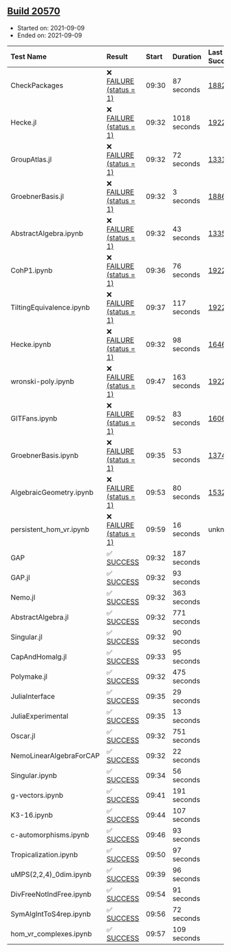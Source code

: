 ## [Build 20570](https://oscarci.mathematik.uni-kl.de/job/oscar/20570/)

* Started on: 2021-09-09
* Ended on: 2021-09-09

| Test Name    | Result | Start | Duration | Last Success | First Failure |
|:-------------|:-------|:------|:---------|:-------------|:--------------|
| CheckPackages | ❌ [FAILURE (status = 1)](https://oscarci.mathematik.uni-kl.de/job/oscar/20570/artifact/logs/build-20570/CheckPackages.log) | 09:30 | 87 seconds | [18822](https://oscarci.mathematik.uni-kl.de/job/oscar/18822/) | [18823](https://oscarci.mathematik.uni-kl.de/job/oscar/18823/) |
| Hecke.jl | ❌ [FAILURE (status = 1)](https://oscarci.mathematik.uni-kl.de/job/oscar/20570/artifact/logs/build-20570/Hecke.jl.log) | 09:32 | 1018 seconds | [19222](https://oscarci.mathematik.uni-kl.de/job/oscar/19222/) | [20152](https://oscarci.mathematik.uni-kl.de/job/oscar/20152/) |
| GroupAtlas.jl | ❌ [FAILURE (status = 1)](https://oscarci.mathematik.uni-kl.de/job/oscar/20570/artifact/logs/build-20570/GroupAtlas.jl.log) | 09:32 | 72 seconds | [13311](https://oscarci.mathematik.uni-kl.de/job/oscar/13311/) | [13312](https://oscarci.mathematik.uni-kl.de/job/oscar/13312/) |
| GroebnerBasis.jl | ❌ [FAILURE (status = 1)](https://oscarci.mathematik.uni-kl.de/job/oscar/20570/artifact/logs/build-20570/GroebnerBasis.jl.log) | 09:32 | 3 seconds | [18864](https://oscarci.mathematik.uni-kl.de/job/oscar/18864/) | [18865](https://oscarci.mathematik.uni-kl.de/job/oscar/18865/) |
| AbstractAlgebra.ipynb | ❌ [FAILURE (status = 1)](https://oscarci.mathematik.uni-kl.de/job/oscar/20570/artifact/logs/build-20570/AbstractAlgebra.ipynb.log) | 09:32 | 43 seconds | [13355](https://oscarci.mathematik.uni-kl.de/job/oscar/13355/) | [13356](https://oscarci.mathematik.uni-kl.de/job/oscar/13356/) |
| CohP1.ipynb | ❌ [FAILURE (status = 1)](https://oscarci.mathematik.uni-kl.de/job/oscar/20570/artifact/logs/build-20570/CohP1.ipynb.log) | 09:36 | 76 seconds | [19222](https://oscarci.mathematik.uni-kl.de/job/oscar/19222/) | [20152](https://oscarci.mathematik.uni-kl.de/job/oscar/20152/) |
| TiltingEquivalence.ipynb | ❌ [FAILURE (status = 1)](https://oscarci.mathematik.uni-kl.de/job/oscar/20570/artifact/logs/build-20570/TiltingEquivalence.ipynb.log) | 09:37 | 117 seconds | [19222](https://oscarci.mathematik.uni-kl.de/job/oscar/19222/) | [20152](https://oscarci.mathematik.uni-kl.de/job/oscar/20152/) |
| Hecke.ipynb | ❌ [FAILURE (status = 1)](https://oscarci.mathematik.uni-kl.de/job/oscar/20570/artifact/logs/build-20570/Hecke.ipynb.log) | 09:32 | 98 seconds | [16463](https://oscarci.mathematik.uni-kl.de/job/oscar/16463/) | [16464](https://oscarci.mathematik.uni-kl.de/job/oscar/16464/) |
| wronski-poly.ipynb | ❌ [FAILURE (status = 1)](https://oscarci.mathematik.uni-kl.de/job/oscar/20570/artifact/logs/build-20570/wronski-poly.ipynb.log) | 09:47 | 163 seconds | [19222](https://oscarci.mathematik.uni-kl.de/job/oscar/19222/) | [20152](https://oscarci.mathematik.uni-kl.de/job/oscar/20152/) |
| GITFans.ipynb | ❌ [FAILURE (status = 1)](https://oscarci.mathematik.uni-kl.de/job/oscar/20570/artifact/logs/build-20570/GITFans.ipynb.log) | 09:52 | 83 seconds | [16068](https://oscarci.mathematik.uni-kl.de/job/oscar/16068/) | [16069](https://oscarci.mathematik.uni-kl.de/job/oscar/16069/) |
| GroebnerBasis.ipynb | ❌ [FAILURE (status = 1)](https://oscarci.mathematik.uni-kl.de/job/oscar/20570/artifact/logs/build-20570/GroebnerBasis.ipynb.log) | 09:35 | 53 seconds | [13748](https://oscarci.mathematik.uni-kl.de/job/oscar/13748/) | [13749](https://oscarci.mathematik.uni-kl.de/job/oscar/13749/) |
| AlgebraicGeometry.ipynb | ❌ [FAILURE (status = 1)](https://oscarci.mathematik.uni-kl.de/job/oscar/20570/artifact/logs/build-20570/AlgebraicGeometry.ipynb.log) | 09:53 | 80 seconds | [15322](https://oscarci.mathematik.uni-kl.de/job/oscar/15322/) | [15323](https://oscarci.mathematik.uni-kl.de/job/oscar/15323/) |
| persistent_hom_vr.ipynb | ❌ [FAILURE (status = 1)](https://oscarci.mathematik.uni-kl.de/job/oscar/20570/artifact/logs/build-20570/persistent_hom_vr.ipynb.log) | 09:59 | 16 seconds | unknown | unknown |
| GAP | ✅ [SUCCESS](https://oscarci.mathematik.uni-kl.de/job/oscar/20570/artifact/logs/build-20570/GAP.log) | 09:32 | 187 seconds |  |  |
| GAP.jl | ✅ [SUCCESS](https://oscarci.mathematik.uni-kl.de/job/oscar/20570/artifact/logs/build-20570/GAP.jl.log) | 09:32 | 93 seconds |  |  |
| Nemo.jl | ✅ [SUCCESS](https://oscarci.mathematik.uni-kl.de/job/oscar/20570/artifact/logs/build-20570/Nemo.jl.log) | 09:32 | 363 seconds |  |  |
| AbstractAlgebra.jl | ✅ [SUCCESS](https://oscarci.mathematik.uni-kl.de/job/oscar/20570/artifact/logs/build-20570/AbstractAlgebra.jl.log) | 09:32 | 771 seconds |  |  |
| Singular.jl | ✅ [SUCCESS](https://oscarci.mathematik.uni-kl.de/job/oscar/20570/artifact/logs/build-20570/Singular.jl.log) | 09:32 | 90 seconds |  |  |
| CapAndHomalg.jl | ✅ [SUCCESS](https://oscarci.mathematik.uni-kl.de/job/oscar/20570/artifact/logs/build-20570/CapAndHomalg.jl.log) | 09:33 | 95 seconds |  |  |
| Polymake.jl | ✅ [SUCCESS](https://oscarci.mathematik.uni-kl.de/job/oscar/20570/artifact/logs/build-20570/Polymake.jl.log) | 09:32 | 475 seconds |  |  |
| JuliaInterface | ✅ [SUCCESS](https://oscarci.mathematik.uni-kl.de/job/oscar/20570/artifact/logs/build-20570/JuliaInterface.log) | 09:35 | 29 seconds |  |  |
| JuliaExperimental | ✅ [SUCCESS](https://oscarci.mathematik.uni-kl.de/job/oscar/20570/artifact/logs/build-20570/JuliaExperimental.log) | 09:35 | 13 seconds |  |  |
| Oscar.jl | ✅ [SUCCESS](https://oscarci.mathematik.uni-kl.de/job/oscar/20570/artifact/logs/build-20570/Oscar.jl.log) | 09:32 | 751 seconds |  |  |
| NemoLinearAlgebraForCAP | ✅ [SUCCESS](https://oscarci.mathematik.uni-kl.de/job/oscar/20570/artifact/logs/build-20570/NemoLinearAlgebraForCAP.log) | 09:32 | 22 seconds |  |  |
| Singular.ipynb | ✅ [SUCCESS](https://oscarci.mathematik.uni-kl.de/job/oscar/20570/artifact/logs/build-20570/Singular.ipynb.log) | 09:34 | 56 seconds |  |  |
| g-vectors.ipynb | ✅ [SUCCESS](https://oscarci.mathematik.uni-kl.de/job/oscar/20570/artifact/logs/build-20570/g-vectors.ipynb.log) | 09:41 | 191 seconds |  |  |
| K3-16.ipynb | ✅ [SUCCESS](https://oscarci.mathematik.uni-kl.de/job/oscar/20570/artifact/logs/build-20570/K3-16.ipynb.log) | 09:44 | 107 seconds |  |  |
| c-automorphisms.ipynb | ✅ [SUCCESS](https://oscarci.mathematik.uni-kl.de/job/oscar/20570/artifact/logs/build-20570/c-automorphisms.ipynb.log) | 09:46 | 93 seconds |  |  |
| Tropicalization.ipynb | ✅ [SUCCESS](https://oscarci.mathematik.uni-kl.de/job/oscar/20570/artifact/logs/build-20570/Tropicalization.ipynb.log) | 09:50 | 97 seconds |  |  |
| uMPS(2,2,4)_0dim.ipynb | ✅ [SUCCESS](https://oscarci.mathematik.uni-kl.de/job/oscar/20570/artifact/logs/build-20570/uMPS-2-2-4-_0dim.ipynb.log) | 09:39 | 96 seconds |  |  |
| DivFreeNotIndFree.ipynb | ✅ [SUCCESS](https://oscarci.mathematik.uni-kl.de/job/oscar/20570/artifact/logs/build-20570/DivFreeNotIndFree.ipynb.log) | 09:54 | 91 seconds |  |  |
| SymAlgIntToS4rep.ipynb | ✅ [SUCCESS](https://oscarci.mathematik.uni-kl.de/job/oscar/20570/artifact/logs/build-20570/SymAlgIntToS4rep.ipynb.log) | 09:56 | 72 seconds |  |  |
| hom_vr_complexes.ipynb | ✅ [SUCCESS](https://oscarci.mathematik.uni-kl.de/job/oscar/20570/artifact/logs/build-20570/hom_vr_complexes.ipynb.log) | 09:57 | 109 seconds |  |  |

